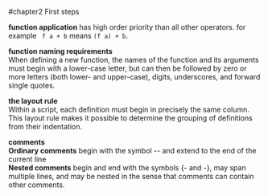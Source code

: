 #chapter2 First steps

**function application** has high order priority than all other operators. for example ``` f a + b``` means ```(f a) + b```. 

**function naming requirements**  
When defining a new function, the names of the function and its arguments
must begin with a lower-case letter, but can then be followed by zero or more letters (both lower- and upper-case), digits, underscores, and forward single
quotes.

**the layout rule**  
Within a script, each definition must begin in precisely the same column. This 
layout rule makes it possible to determine the grouping of definitions from
their indentation.

**comments**  
**Ordinary comments** begin with the symbol -- and extend to the end of the current line  
**Nested comments** begin and end with the symbols {- and -}, may span multiple lines, and may be nested in the sense that comments can contain other comments.
